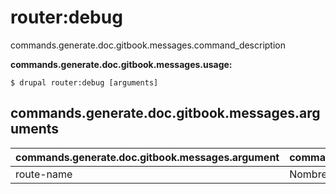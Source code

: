 # router:debug
commands.generate.doc.gitbook.messages.command_description

**commands.generate.doc.gitbook.messages.usage:**
```
$ drupal router:debug [arguments] 
```

## commands.generate.doc.gitbook.messages.arguments
commands.generate.doc.gitbook.messages.argument | commands.generate.doc.gitbook.messages.details
---------|-------------
route-name | Nombres de ruta
